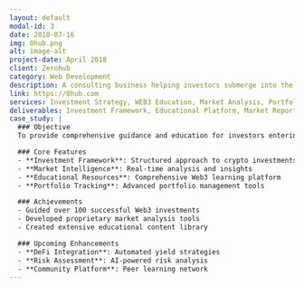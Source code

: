 ```yaml
---
layout: default
modal-id: 3
date: 2018-07-16
img: 0hub.png
alt: image-alt
project-date: April 2018
client: Zerohub
category: Web Development
description: A consulting business helping investors submerge into the world of WEB3 and crypto exchange opportunities.
link: https://0hub.com
services: Investment Strategy, WEB3 Education, Market Analysis, Portfolio Management
deliverables: Investment Framework, Educational Platform, Market Reports, Portfolio Tools
case_study: |
  ### Objective
  To provide comprehensive guidance and education for investors entering the Web3 and cryptocurrency markets.

  ### Core Features
  - **Investment Framework**: Structured approach to crypto investments
  - **Market Intelligence**: Real-time analysis and insights
  - **Educational Resources**: Comprehensive Web3 learning platform
  - **Portfolio Tracking**: Advanced portfolio management tools

  ### Achievements
  - Guided over 100 successful Web3 investments
  - Developed proprietary market analysis tools
  - Created extensive educational content library

  ### Upcoming Enhancements
  - **DeFi Integration**: Automated yield strategies
  - **Risk Assessment**: AI-powered risk analysis
  - **Community Platform**: Peer learning network
---
```

